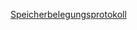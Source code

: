 [Speicherbelegungsprotokoll](https://docs.google.com/spreadsheets/d/1CzS51XFdUbd0qMJo3-nE-NIrkglY1516LehTaZq_8yc/edit?usp=sharing)

